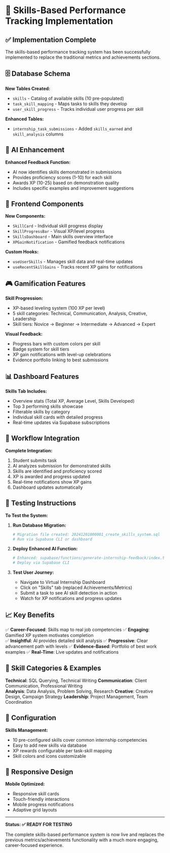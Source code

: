 # 🎯 Skills-Based Performance Tracking Implementation

## ✅ Implementation Complete

The skills-based performance tracking system has been successfully implemented to replace the traditional metrics and achievements sections.

## 🗄️ Database Schema

**New Tables Created:**
- `skills` - Catalog of available skills (10 pre-populated)
- `task_skill_mapping` - Maps tasks to skills they develop
- `user_skill_progress` - Tracks individual user progress per skill

**Enhanced Tables:**
- `internship_task_submissions` - Added `skills_earned` and `skill_analysis` columns

## 🤖 AI Enhancement

**Enhanced Feedback Function:**
- AI now identifies skills demonstrated in submissions
- Provides proficiency scores (1-10) for each skill
- Awards XP (10-25) based on demonstration quality
- Includes specific examples and improvement suggestions

## 🎨 Frontend Components

**New Components:**
- `SkillCard` - Individual skill progress display
- `SkillProgressBar` - Visual XP/level progress
- `SkillsDashboard` - Main skills overview interface
- `XPGainNotification` - Gamified feedback notifications

**Custom Hooks:**
- `useUserSkills` - Manages skill data and real-time updates
- `useRecentSkillGains` - Tracks recent XP gains for notifications

## 🎮 Gamification Features

**Skill Progression:**
- XP-based leveling system (100 XP per level)
- 5 skill categories: Technical, Communication, Analysis, Creative, Leadership
- Skill tiers: Novice → Beginner → Intermediate → Advanced → Expert

**Visual Feedback:**
- Progress bars with custom colors per skill
- Badge system for skill tiers
- XP gain notifications with level-up celebrations
- Evidence portfolio linking to best submissions

## 📊 Dashboard Features

**Skills Tab Includes:**
- Overview stats (Total XP, Average Level, Skills Developed)
- Top 3 performing skills showcase
- Filterable skills by category
- Individual skill cards with detailed progress
- Real-time updates via Supabase subscriptions

## 🔄 Workflow Integration

**Complete Integration:**
1. Student submits task
2. AI analyzes submission for demonstrated skills
3. Skills are identified and proficiency scored
4. XP is awarded and progress updated
5. Real-time notifications show XP gains
6. Dashboard updates automatically

## 🚀 Testing Instructions

**To Test the System:**

1. **Run Database Migration:**
   ```bash
   # Migration file created: 20241201000001_create_skills_system.sql
   # Run via Supabase CLI or dashboard
   ```

2. **Deploy Enhanced AI Function:**
   ```bash
   # Enhanced: supabase/functions/generate-internship-feedback/index.ts
   # Deploy via Supabase CLI
   ```

3. **Test User Journey:**
   - Navigate to Virtual Internship Dashboard
   - Click on "Skills" tab (replaced Achievements/Metrics)
   - Submit a task to see AI skill detection in action
   - Watch for XP notifications and progress updates

## 📈 Key Benefits

✅ **Career-Focused**: Skills map to real job competencies
✅ **Engaging**: Gamified XP system motivates completion  
✅ **Insightful**: AI provides detailed skill analysis
✅ **Progressive**: Clear advancement path with levels
✅ **Evidence-Based**: Portfolio of best work examples
✅ **Real-Time**: Live updates and notifications

## 🎯 Skill Categories & Examples

**Technical**: SQL Querying, Technical Writing
**Communication**: Client Communication, Professional Writing  
**Analysis**: Data Analysis, Problem Solving, Research
**Creative**: Creative Design, Campaign Strategy
**Leadership**: Project Management, Team Coordination

## 🔧 Configuration

**Skills Management:**
- 10 pre-configured skills cover common internship competencies
- Easy to add new skills via database
- XP rewards configurable per task-skill mapping
- Skill colors and icons customizable

## 📱 Responsive Design

**Mobile Optimized:**
- Responsive skill cards
- Touch-friendly interactions
- Mobile progress notifications
- Adaptive grid layouts

---

**Status: ✅ READY FOR TESTING**

The complete skills-based performance system is now live and replaces the previous metrics/achievements functionality with a much more engaging, career-focused experience.
